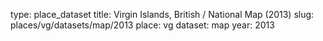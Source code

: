 type: place_dataset
title: Virgin Islands, British / National Map (2013)
slug: places/vg/datasets/map/2013
place: vg
dataset: map
year: 2013

